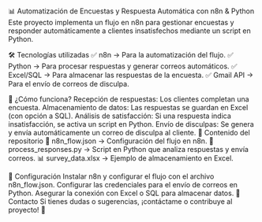 📊 Automatización de Encuestas y Respuesta Automática con n8n & Python
Este proyecto implementa un flujo en n8n para gestionar encuestas y responder automáticamente a clientes insatisfechos mediante un script en Python.

🛠 Tecnologías utilizadas
✅ n8n → Para la automatización del flujo.
✅ Python → Para procesar respuestas y generar correos automáticos.
✅ Excel/SQL → Para almacenar las respuestas de la encuesta.
✅ Gmail API → Para el envío de correos de disculpa.

🚀 ¿Cómo funciona?
Recepción de respuestas: Los clientes completan una encuesta.
Almacenamiento de datos: Las respuestas se guardan en Excel (con opción a SQL).
Análisis de satisfacción: Si una respuesta indica insatisfacción, se activa un script en Python.
Envío de disculpas: Se genera y envía automáticamente un correo de disculpa al cliente.
📂 Contenido del repositorio
📜 n8n_flow.json → Configuración del flujo en n8n.
🐍 process_responses.py → Script en Python que analiza respuestas y envía correos.
📊 survey_data.xlsx → Ejemplo de almacenamiento en Excel.

🔧 Configuración
Instalar n8n y configurar el flujo con el archivo n8n_flow.json.
Configurar las credenciales para el envío de correos en Python.
Asegurar la conexión con Excel o SQL para almacenar datos.
📩 Contacto
Si tienes dudas o sugerencias, ¡contáctame o contribuye al proyecto! 🚀


